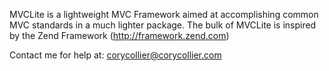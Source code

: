 
MVCLite is a lightweight MVC Framework aimed at accomplishing common MVC
standards in a much lighter package. The bulk of MVCLite is inspired by the 
Zend Framework (http://framework.zend.com)

Contact me for help at:
    corycollier@corycollier.com
